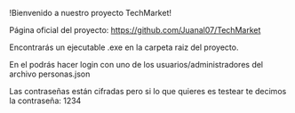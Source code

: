 !Bienvenido a nuestro proyecto TechMarket!

Página oficial del proyecto: https://github.com/Juanal07/TechMarket

Encontrarás un ejecutable .exe en la carpeta raiz del proyecto.

En el podrás hacer login con uno de los usuarios/administradores del archivo personas.json

Las contraseñas están cifradas pero si lo que quieres es testear te decimos la contraseña: 1234
